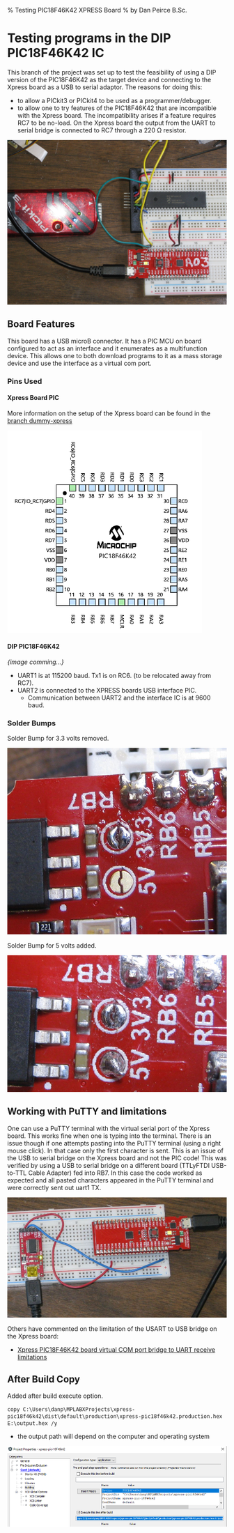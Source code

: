 % Testing PIC18F46K42 XPRESS Board
% by Dan Peirce B.Sc.

<!---
use 
pandoc -s --toc -t html5 -c pandocbd.css README.pandoc.md -o index.html

pandoc -s --toc -t gfm README.pandoc.md -o README.md
-->

# Testing programs in the DIP PIC18F46K42 IC

This branch of the project was set up to test the feasibility of using a DIP version of the PIC18F46K42 as the target device
and connecting to the Xpress board as a USB to serial adaptor. The reasons for doing this:

* to allow a PICkit3 or PICkit4 to be used as a programmer/debugger. 
* to allow one to try features of the PIC18F46K42 that are incompatible with the Xpress board. The incompatibility arises if a feature 
	requires RC7 to be no-load. On the Xpress board the output from the UART to serial bridge is connected to RC7 through a 220 Ω resistor.

![](images/DIP-PIC-Xpress.jpg)

## Board Features

This board has a USB microB connector. It has a PIC MCU on board configured to act as an interface and it enumerates as 
a multifunction device. This allows one to both download programs to it as a mass storage device and use the interface as 
a virtual com port. 

### Pins Used

#### Xpress Board PIC

More information on the setup of the Xpress board can be found in the [branch dummy-xpress](https://github.com/danpeirce/xpress-pic18f46k42/tree/dummy-xpress)

![](images/pins.png)

#### DIP PIC18F46K42

*{image comming...}*

* UART1 is at 115200 baud. Tx1 is on RC6. (to be relocated away from RC7).
* UART2 is connected to the XPRESS boards USB interface PIC. 
    * Communication between UART2 and the interface IC is at 9600 baud.

### Solder Bumps

Solder Bump for 3.3 volts removed.

![](images/solder-bump-removed.jpg)

Solder Bump for 5 volts added.

![](images/solder-bump-added.jpg)


## Working with PuTTY and limitations

One can use a PuTTY terminal with the virtual serial port of the Xpress board. This works fine when one is typing into the 
terminal. There is an issue though if one attempts pasting into the PuTTY terminal (using a right mouse click). In that case
only the first character is sent. This is an issue of the USB to serial bridge on the Xpress board and not the PIC code!
This was verified by using a USB to serial bridge on a different board (TTLyFTDI USB-to-TTL Cable Adapter) fed into RB7. In this case the code worked as expected
and all pasted characters appeared in the PuTTY terminal and were correctly sent out uart1 TX.

![uart1-uart2.jpg](images/uart1-uart2.jpg)

Others have commented on the limitation of the USART to USB bridge on the Xpress board:

* [Xpress PIC18F46K42 board virtual COM port bridge to UART receive limitations](https://www.microchip.com/forums/m1097510.aspx)

## After Build Copy

Added after build execute option.

~~~~
copy C:\Users\danp\MPLABXProjects\xpress-pic18f46k42\dist\default\production\xpress-pic18f46k42.production.hex E:\output.hex /y
~~~~

* the output path will depend on the computer and operating system

![](images/after-build.png)